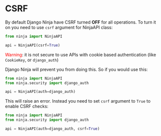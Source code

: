 # CSRF

By default Django Ninja have CSRF turned **OFF** for all operations. To turn it on you need to use `csrf` argument for NinjaAPI class:




```Python hl_lines="3"
from ninja import NinjaAPI

api = NinjaAPI(csrf=True)
```

<span style="color: red;">Warning</span>: it is not secure to use APIs with cookie based authentication (like `CookieKey`, or `django_auth`)


Django Ninja will prevent you from doing this. So if you would use this:


```Python hl_lines="4"
from ninja import NinjaAPI
from ninja.security import django_auth

api = NinjaAPI(auth=django_auth)

```

This will raise an error. Instead you need to set `csrf` argument to `True` to enable CSRF checks:


```Python hl_lines="4"
from ninja import NinjaAPI
from ninja.security import django_auth

api = NinjaAPI(auth=django_auth, csrf=True)

```
